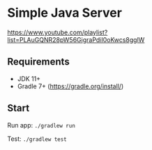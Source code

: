# Simple Java Server

https://www.youtube.com/playlist?list=PLAuGQNR28pW56GigraPdiI0oKwcs8gglW

## Requirements

-   JDK 11+
-   Gradle 7+ (https://gradle.org/install/)

## Start

Run app: `./gradlew run`

Test: `./gradlew test`
